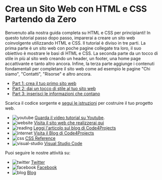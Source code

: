 # Crea un Sito Web con HTML e CSS Partendo da Zero

Benvenuto alla nostra guida completa su HTML e CSS per principianti! In questo tutorial passo dopo passo, imparerai a creare un sito web coinvolgente utilizzando HTML e CSS. Il tutorial è diviso in tre parti. La prima parte è un sito web con poche pagine collegate tra loro, il suo obiettivo è mostrare le basi di HTML e CSS. La seconda parte da un tocco di stile in più al sito web creando un header, un footer, una home page accattivante e tanto altro ancora. Infine, la terza parte aggiunge i contenuti fondamentali per completare il sito web come ad esempio le pagine "Chi siamo", "Contatti", "Risorse" e altro ancora.

* [Part 1: crea il tuo primo sito web](https://github.com/sasadangelo/html-hero/tree/master/part-1)
* [Part 2: dai un tocco di stile al tuo sito web](https://github.com/sasadangelo/html-hero/tree/master/part-2)
* [Part 3: inserisci le informazioni che contano](https://github.com/sasadangelo/html-hero/tree/master/part-3)

Scarica il codice sorgente e [segui le istruzioni](https://www.youtube.com/watch?v=cNk0bVEMb3U) per costruire il tuo progetto web.

* ![youtube](https://github.com/sasadangelo/html-hero/assets/12810456/980f90da-2399-4e10-8b55-9d4f07e57d9c) [Guarda il video tutorial su Youtube](https://www.youtube.com/watch?v=cNk0bVEMb3U).
* ![website](https://github.com/sasadangelo/html-hero/assets/12810456/1f67f600-7919-44b2-b105-68b343058774) [Visita il sito web che realizzerai qui](https://t.ly/cxqjJ)
* ![reading](https://github.com/sasadangelo/html-hero/assets/12810456/c1dfa040-6d86-4342-a1f1-5ca3a3f62a2d) [Leggi l'articolo sul blog di Code4Projects](https://t.ly/1TRYs)
* ![internet](https://github.com/sasadangelo/html-hero/assets/12810456/7004796d-d333-4a3a-ac55-6126d8f240c9) [Visita il Blog di Code4Projects](https://t.ly/0k53z)
* ![css](https://github.com/sasadangelo/html-hero/assets/12810456/50ca7809-af4a-4738-baac-a72db7719191) [CSS Reference](https://t.ly/bFtuV)
* ![visual-studio](https://github.com/sasadangelo/html-hero/assets/12810456/fd343c83-5b88-49ec-94b8-3af12258a151) [Visual Studio Code](https://t.ly/g00aS)

Puoi seguire le nostre attività su:

* ![twitter](https://github.com/sasadangelo/html-hero/assets/12810456/abc09559-ac91-49fc-a5b6-149032c6a58a) [Twitter](https://twitter.com/code4projects)
* ![facebook](https://github.com/sasadangelo/html-hero/assets/12810456/4d60ffc6-945f-4467-be8e-19ae639bd9f2) [Facebook](https://facebook.com/code4projects)
* ![blog](https://github.com/sasadangelo/html-hero/assets/12810456/180694c0-ab9e-4dd9-a8cd-b65bb87f7ff8) [Blog](https://code4projects.net)
